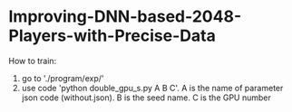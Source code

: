 # Improving-DNN-based-2048-Players-with-Precise-Data
How to train:
1. go to './program/exp/'
2. use code 'python double_gpu_s.py A B C'.
   A is the name of parameter json code (without.json). B is the seed name. C is the GPU number  

